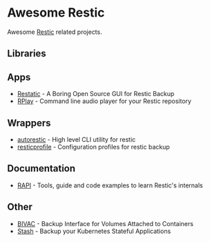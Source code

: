 # Awesome Restic

Awesome [Restic](https://restic.net) related projects.

## Libraries

## Apps

* [Restatic](https://github.com/Mebus/restatic) - A Boring Open Source GUI for Restic Backup
* [RPlay](https://github.com/rubiojr/rplay) - Command line audio player for your Restic repository

## Wrappers

* [autorestic](https://github.com/cupcakearmy/autorestic) - High level CLI utility for restic 
* [resticprofile](https://github.com/creativeprojects/resticprofile) - Configuration profiles for restic backup 

## Documentation

* [RAPI](https://github.com/rubiojr/rapi) - Tools, guide and code examples to learn Restic's internals


## Other

* [BIVAC](https://github.com/camptocamp/bivac) - Backup Interface for Volumes Attached to Containers
* [Stash](https://github.com/stashed/stash) - Backup your Kubernetes Stateful Applications
